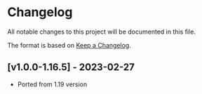 # Changelog
All notable changes to this project will be documented in this file.

The format is based on [Keep a Changelog].

## [v1.0.0-1.16.5] - 2023-02-27
- Ported from 1.19 version

[Keep a Changelog]: https://keepachangelog.com/en/1.0.0/
